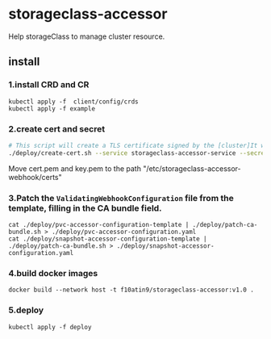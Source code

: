 # storageclass-accessor
Help storageClass to manage cluster resource.

## install
### 1.install CRD and CR
```shell
kubectl apply -f  client/config/crds
kubectl apply -f example
```

### 2.create cert and secret
```bash
# This script will create a TLS certificate signed by the [cluster]It will place the public and private key into a secret on the cluster.
./deploy/create-cert.sh --service storageclass-accessor-service --secret accessor-validation-secret --namespace default # Make sure to use a different namespace
```
Move cert.pem and key.pem to the path "/etc/storageclass-accessor-webhook/certs"

### 3.Patch the `ValidatingWebhookConfiguration` file from the template, filling in the CA bundle field.
```shell
cat ./deploy/pvc-accessor-configuration-template | ./deploy/patch-ca-bundle.sh > ./deploy/pvc-accessor-configuration.yaml
cat ./deploy/snapshot-accessor-configuration-template | ./deploy/patch-ca-bundle.sh > ./deploy/snapshot-accessor-configuration.yaml

```

### 4.build docker images
```shell
docker build --network host -t f10atin9/storageclass-accessor:v1.0 .
```

### 5.deploy 
```shell
kubectl apply -f deploy
```